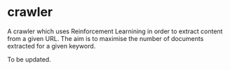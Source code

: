 # crawler
 A crawler which uses Reinforcement Learnining in order to extract content from a given URL. The aim is to maximise the number of documents extracted for a given keyword.
 
 To be updated.

